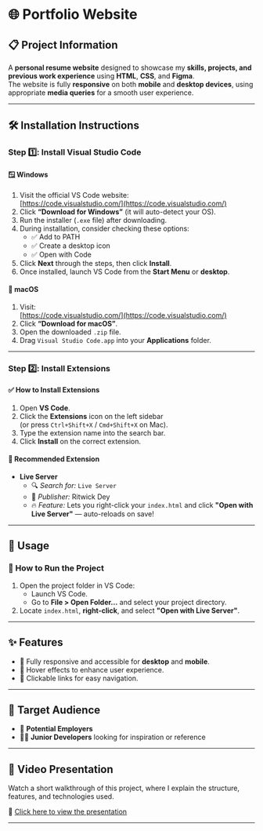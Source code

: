 # 🌐 Portfolio Website

## 📋 Project Information

A **personal resume website** designed to showcase my **skills, projects, and previous work experience** using **HTML**, **CSS**, and **Figma**.  
The website is fully **responsive** on both **mobile** and **desktop devices**, using appropriate **media queries** for a smooth user experience.

---

## 🛠️ Installation Instructions

### Step 1️⃣: Install Visual Studio Code

#### 🪟 Windows

1. Visit the official VS Code website:  
   [https://code.visualstudio.com/](https://code.visualstudio.com/)
2. Click **“Download for Windows”** (it will auto-detect your OS).
3. Run the installer (`.exe` file) after downloading.
4. During installation, consider checking these options:
   - ✅ Add to PATH  
   - ✅ Create a desktop icon  
   - ✅ Open with Code
5. Click **Next** through the steps, then click **Install**.
6. Once installed, launch VS Code from the **Start Menu** or **desktop**.

#### 🍎 macOS

1. Visit:  
   [https://code.visualstudio.com/](https://code.visualstudio.com/)
2. Click **“Download for macOS”**.
3. Open the downloaded `.zip` file.
4. Drag `Visual Studio Code.app` into your **Applications** folder.

---

### Step 2️⃣: Install Extensions

#### ✅ How to Install Extensions

1. Open **VS Code**.
2. Click the **Extensions** icon on the left sidebar  
   (or press `Ctrl+Shift+X` / `Cmd+Shift+X` on Mac).
3. Type the extension name into the search bar.
4. Click **Install** on the correct extension.

#### 🔌 Recommended Extension

- **Live Server**  
  - 🔍 *Search for:* `Live Server`  
  - 👤 *Publisher:* Ritwick Dey  
  - 🔥 *Feature:* Lets you right-click your `index.html` and click **"Open with Live Server"** — auto-reloads on save!

---

## 🚀 Usage

### 🔧 How to Run the Project

1. Open the project folder in VS Code:
   - Launch VS Code.
   - Go to **File > Open Folder...** and select your project directory.
2. Locate `index.html`, **right-click**, and select **"Open with Live Server"**.

---

## ✨ Features

- 📱 Fully responsive and accessible for **desktop** and **mobile**.
- 🎨 Hover effects to enhance user experience.
- 🔗 Clickable links for easy navigation.

---

## 🎯 Target Audience

- 💼 **Potential Employers**
- 👨‍💻 **Junior Developers** looking for inspiration or reference

---
## 🎥 Video Presentation

Watch a short walkthrough of this project, where I explain the structure, features, and technologies used.

🔗 [Click here to view the presentation](https://www.veed.io/view/a2c105b8-bf4b-4496-acd5-aba54e802074?panel=share)  
<!-- Replace the # with your video link, e.g. https://youtu.be/your-video-id -->

---
